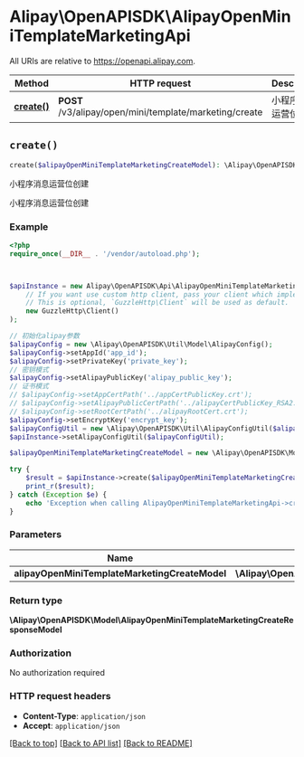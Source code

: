 # Alipay\OpenAPISDK\AlipayOpenMiniTemplateMarketingApi

All URIs are relative to https://openapi.alipay.com.

Method | HTTP request | Description
------------- | ------------- | -------------
[**create()**](AlipayOpenMiniTemplateMarketingApi.md#create) | **POST** /v3/alipay/open/mini/template/marketing/create | 小程序消息运营位创建


## `create()`

```php
create($alipayOpenMiniTemplateMarketingCreateModel): \Alipay\OpenAPISDK\Model\AlipayOpenMiniTemplateMarketingCreateResponseModel
```

小程序消息运营位创建

小程序消息运营位创建

### Example

```php
<?php
require_once(__DIR__ . '/vendor/autoload.php');



$apiInstance = new Alipay\OpenAPISDK\Api\AlipayOpenMiniTemplateMarketingApi(
    // If you want use custom http client, pass your client which implements `GuzzleHttp\ClientInterface`.
    // This is optional, `GuzzleHttp\Client` will be used as default.
    new GuzzleHttp\Client()
);

// 初始化alipay参数
$alipayConfig = new \Alipay\OpenAPISDK\Util\Model\AlipayConfig();
$alipayConfig->setAppId('app_id');
$alipayConfig->setPrivateKey('private_key');
// 密钥模式
$alipayConfig->setAlipayPublicKey('alipay_public_key');
// 证书模式
// $alipayConfig->setAppCertPath('../appCertPublicKey.crt');
// $alipayConfig->setAlipayPublicCertPath('../alipayCertPublicKey_RSA2.crt');
// $alipayConfig->setRootCertPath('../alipayRootCert.crt');
$alipayConfig->setEncryptKey('encrypt_key');
$alipayConfigUtil = new \Alipay\OpenAPISDK\Util\AlipayConfigUtil($alipayConfig);
$apiInstance->setAlipayConfigUtil($alipayConfigUtil);

$alipayOpenMiniTemplateMarketingCreateModel = new \Alipay\OpenAPISDK\Model\AlipayOpenMiniTemplateMarketingCreateModel(); // \Alipay\OpenAPISDK\Model\AlipayOpenMiniTemplateMarketingCreateModel

try {
    $result = $apiInstance->create($alipayOpenMiniTemplateMarketingCreateModel);
    print_r($result);
} catch (Exception $e) {
    echo 'Exception when calling AlipayOpenMiniTemplateMarketingApi->create: ', $e->getMessage(), PHP_EOL;
}
```

### Parameters

Name | Type | Description  | Notes
------------- | ------------- | ------------- | -------------
 **alipayOpenMiniTemplateMarketingCreateModel** | **\Alipay\OpenAPISDK\Model\AlipayOpenMiniTemplateMarketingCreateModel**|  | [optional]

### Return type

**\Alipay\OpenAPISDK\Model\AlipayOpenMiniTemplateMarketingCreateResponseModel**

### Authorization

No authorization required

### HTTP request headers

- **Content-Type**: `application/json`
- **Accept**: `application/json`

[[Back to top]](#) [[Back to API list]](../../README.md#api-endpoints)
[[Back to README]](../../README.md)
